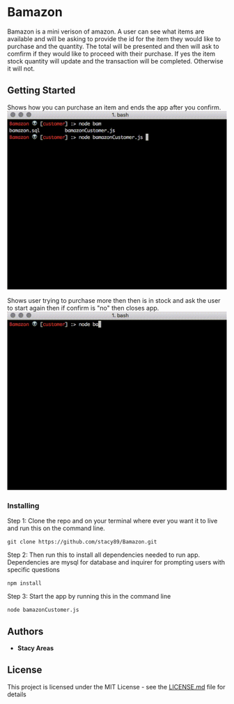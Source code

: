 # Bamazon

Bamazon is a mini verison of amazon. A user can see what items are available and will be asking to provide the id for the item they would like to purchase and the quantity. The total will be presented and then will ask to comfirm if they would like to proceed with their purchase. If yes the item stock quantity will update and the transaction will be completed. Otherwise it will not. 

## Getting Started
Shows how you can purchase an item and ends the app after you confirm. 
![Bamazon](demoClips/BamazonClip.gif)

Shows user trying to purchase more then then is in stock and ask the user to start again then if confirm is "no" then closes app.
![Bamazon](demoClips/BamazonClip2.gif)

### Installing

Step 1: Clone the repo and on your terminal where ever you want it to live and run this on the command line.

```
git clone https://github.com/stacy89/Bamazon.git
```

Step 2: Then run this to install all dependencies needed to run app. Dependencies are mysql for database and inquirer for prompting users with specific questions

```
npm install
```

Step 3: Start the app by running this in the command line

```
node bamazonCustomer.js
```

## Authors

* **Stacy Areas**

## License

This project is licensed under the MIT License - see the [LICENSE.md](LICENSE.md) file for details
